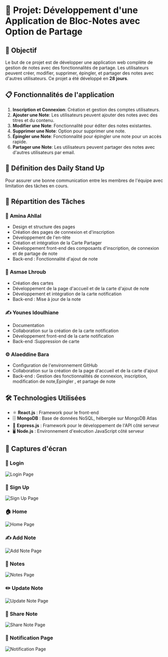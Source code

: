 # 📝 Projet: Développement d'une Application de Bloc-Notes avec Option de Partage

## 🎯 Objectif

Le but de ce projet est de développer une application web complète de gestion de notes avec des fonctionnalités de partage. Les utilisateurs peuvent créer, modifier, supprimer, épingler, et partager des notes avec d'autres utilisateurs. Ce projet a été développé en **28 jours**.


## 📋 Fonctionnalités de l'application

1. **Inscription et Connexion**: Création et gestion des comptes utilisateurs.
2. **Ajouter une Note**: Les utilisateurs peuvent ajouter des notes avec des titres et du contenu.
3. **Modifier une Note**: Fonctionnalité pour éditer des notes existantes.
4. **Supprimer une Note**: Option pour supprimer une note.
5. **Épingler une Note**: Fonctionnalité pour épingler une note pour un accès rapide.
6. **Partager une Note**: Les utilisateurs peuvent partager des notes avec d'autres utilisateurs par email.


## 🔄 Définition des Daily Stand Up

Pour assurer une bonne communication entre les membres de l'équipe avec limitation des tâches en cours.

## 🔧 Répartition des Tâches

### 🎨 **Amina Ahllal**
- Design et structure des pages
- Création des pages de connexion et d'inscription
- Développement de l'en-tête
- Création et intégration de la Carte Partager
- Développement front-end des composants d'inscription, de connexion et de partage de note
- Back-end : Fonctionnalité d'ajout de note

### 🎨 **Asmae Lhroub**
- Création des cartes
- Développement de la page d'accueil et de la carte d'ajout de note
- Développement et intégration de la carte notification
- Back-end : Mise à jour de la note

### ✍️ **Younes Idoulhiane**
- Documentation
- Collaboration sur la création de la carte notification
- Développement front-end de la carte notification
- Back-end :Suppression de carte

### ⚙️ **Alaeddine Bara**
- Configuration de l'environnement GitHub
- Collaboration sur la création de la page d'accueil et de la carte d'ajout
- Back-end : Gestion des fonctionnalités de connexion, inscription, modification de note,Epingler , et partage de note

## 🛠️ Technologies Utilisées

- ⚛️ **React.js** : Framework pour le front-end
- 🗄️ **MongoDB** : Base de données NoSQL, hébergée sur MongoDB Atlas
- 🧩 **Express.js** : Framework pour le développement de l'API côté serveur
- 🖥️ **Node.js** : Environnement d'exécution JavaScript côté serveur
  

## 📸 Captures d'écran

### 🔑 Login
![Login Page](https://github.com/user-attachments/assets/87bc9ffc-3717-4137-b8ab-db81511ab1af)

### 📝 Sign Up
![Sign Up Page](https://github.com/user-attachments/assets/b5ba01f2-b61b-4a22-b464-c9a39e00ef7c)

### 🏠 Home
![Home Page](https://github.com/user-attachments/assets/3d464b5c-e763-4246-9e9b-3e5f291a778e)

### ✍️ Add Note
![Add Note Page](https://github.com/user-attachments/assets/95cf092c-8ad3-4f49-9da9-0c40ed21f9a3)

### 📒 Notes
![Notes Page](https://github.com/user-attachments/assets/2a481882-48a8-4310-a520-9d12f004f757)

### ✏️ Update Note
![Update Note Page](https://github.com/user-attachments/assets/c8304885-bed2-43b9-b384-17a5990c0d81)

### 🔗 Share Note
![Share Note Page](https://github.com/user-attachments/assets/f45b2069-b0b3-4d4b-91ca-2e2b8a4f648d)

### 🔔 Notification Page
![Notification Page](https://github.com/user-attachments/assets/7ed422bb-8bd6-4cfe-aff2-e100d727b26c)

